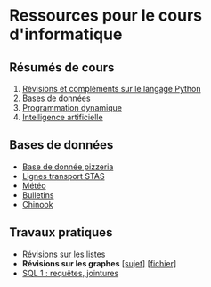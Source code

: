 # Ressources pour le cours d'informatique

## Résumés de cours

1. [Révisions et compléments sur le langage Python](cours/chap1_python.pdf)
2. [Bases de données](cours/chap2_bdd.pdf)
3. [Programmation dynamique](cours/chap3_programmation_dynamique.pdf)
4. [Intelligence artificielle](cours/chap4_ia.pdf)

## Bases de données

- [Base de donnée pizzeria](bdd/pizza.sqlite)
- [Lignes transport STAS](bdd/lignes_STAS.sqlite)
- [Météo](bdd/meteo.sqlite)
- [Bulletins](bdd/pronote.sqlite)
- [Chinook](bdd/Chinook_Sqlite.sqlite)

## Travaux pratiques

- [Révisions sur les listes](tp/listes.pdf)
- **Révisions sur les graphes** [[sujet]](tp/graphes_dijkstra.pdf) [[fichier]](tp/graphe_exemple.py)
- [SQL 1 : requêtes, jointures](tp/sql1.pdf)
<!--
- [SQL 2 : fonctions d'agrégation](tp/sql2.pdf)
- **Jeu de taquin** [sujet](tp/taquin/taquin.pdf) [fichier](tp/taquin/taquin_eleves.py) [fichier (version txt)](tp/taquin/taquin_eleves.txt) [reponses](tp/taquin/fiche_reponse.pdf) [solution (partie 1)](tp/taquin/taquin_part1.txt)
- **Alignement optimal de séquences ADN** [sujet](tp/adn/adn_sujet.pdf) [fichier](tp/adn/fichier_eleve.py.txt) [réponses](tp/adn/fiche_reponse.pdf)

- **Détection de langue** [[sujet]](tp/langue.pdf) [[ressources]](tp/langue_ressources.zip)
-->
